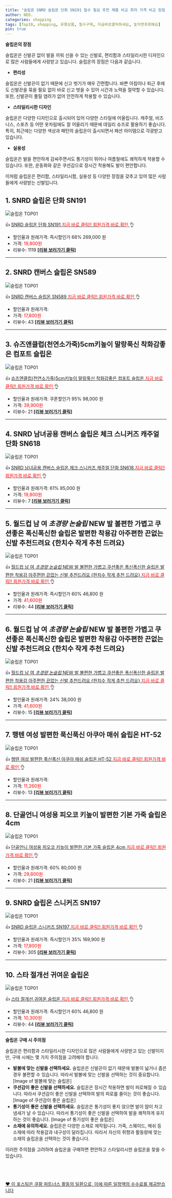 ```yaml
---
title: "슬립온 SNRD 슬립온 단화 SN191 필수 필요 추천 제품 비교 최저 가격 비교 장점 구매 후기 구매평"
author: NEO.
categories: shopping
tags: [Top10, shopping, 유행상품, 필수구매, 지금바로클릭하세요, 놓치면후회해요]
pin: true
---
```

**슬립온의 장점**

슬립온은 신발끈 없이 발을 끼워 신을 수 있는 신발로, 편리함과 스타일리시한 디자인으로 많은 사람들에게 사랑받고 있습니다. 슬립온의 장점은 다음과 같습니다.

* **편리성**

슬립온은 신발끈이 없기 때문에 신고 벗기가 매우 간편합니다. 바쁜 아침이나 퇴근 후에도 신발끈을 묶을 필요 없이 바로 신고 벗을 수 있어 시간과 노력을 절약할 수 있습니다. 또한, 신발끈이 풀릴 염려가 없어 안전하게 착용할 수 있습니다.

* **스타일리시한 디자인**

슬립온은 다양한 디자인으로 출시되어 있어 다양한 스타일에 어울립니다. 캐주얼, 비즈니스, 스포츠 등 어떤 옷차림에도 잘 어울리기 때문에 데일리 슈즈로 활용하기 좋습니다. 특히, 최근에는 다양한 색상과 패턴의 슬립온이 출시되면서 패션 아이템으로 각광받고 있습니다.

* **실용성**

슬립온은 발을 편안하게 감싸주면서도 통기성이 뛰어나 여름철에도 쾌적하게 착용할 수 있습니다. 또한, 운동화와 같은 쿠션감으로 장시간 착용해도 발이 편안합니다.

이처럼 슬립온은 편리함, 스타일리시함, 실용성 등 다양한 장점을 갖추고 있어 많은 사람들에게 사랑받는 신발입니다.

   

## 1. SNRD 슬립온 단화 SN191

![슬립온 TOP01](https://thumbnail7.coupangcdn.com/thumbnails/remote/490x490ex/image/retail/images/3973631328234774-528dcc9a-f7d3-4536-8ec9-c12fa9a73f6a.jpg)


👍 [SNRD 슬립온 단화 SN191 <font color=red> 지금 바로 클릭!! 회원가격 바로 확인 </font> ](https://link.coupang.com/re/AFFSDP?lptag=AF3617701&subid=GithubCoopas&pageKey=117500580&traceid=V0-153&itemId=351243022&vendorItemId=3855915476) 👌 


- 할인율과 원래가격: 즉시할인가 68%  269,000   원
- 가격: <span style='color:red'>19,800원</span>
- 리뷰수: 1119  [**[리뷰 보러가기 클릭]**](https://link.coupang.com/re/AFFSDP?lptag=AF3617701&subid=GithubCoopas&pageKey=117500580&traceid=V0-153&itemId=351243022&vendorItemId=3855915476)

---


   

## 2. SNRD 캔버스 슬립온 SN589

![슬립온 TOP01](https://thumbnail10.coupangcdn.com/thumbnails/remote/490x490ex/image/retail/images/2020/10/05/14/5/ae57d113-cce2-4b6f-b2ba-0ea1cf8df668.jpg)


👍 [SNRD 캔버스 슬립온 SN589 <font color=red> 지금 바로 클릭!! 회원가격 바로 확인 </font> ](https://link.coupang.com/re/AFFSDP?lptag=AF3617701&subid=GithubCoopas&pageKey=2207784823&traceid=V0-153&itemId=3757256727&vendorItemId=71742366874) 👌 


- 할인율과 원래가격: 
- 가격: <span style='color:red'>17,800원</span>
- 리뷰수: 43  [**[리뷰 보러가기 클릭]**](https://link.coupang.com/re/AFFSDP?lptag=AF3617701&subid=GithubCoopas&pageKey=2207784823&traceid=V0-153&itemId=3757256727&vendorItemId=71742366874)

---


   

## 3. 슈즈앤클럽(천연소가죽)5cm키높이 말랑푹신 착화감좋은 컴포트 슬립온

![슬립온 TOP01](https://thumbnail6.coupangcdn.com/thumbnails/remote/490x490ex/image/vendor_inventory/53a4/5579ea3ea10e2f57a67a5d6182bffd2408549446936609cfd93ddd22e658.jpg)


👍 [슈즈앤클럽(천연소가죽)5cm키높이 말랑푹신 착화감좋은 컴포트 슬립온 <font color=red> 지금 바로 클릭!! 회원가격 바로 확인 </font> ](https://link.coupang.com/re/AFFSDP?lptag=AF3617701&subid=GithubCoopas&pageKey=6088981348&traceid=V0-153&itemId=11337014218&vendorItemId=78613482503) 👌 


- 할인율과 원래가격: 쿠폰할인가 95%  98,000   원
- 가격: <span style='color:red'>39,900원</span>
- 리뷰수: 21  [**[리뷰 보러가기 클릭]**](https://link.coupang.com/re/AFFSDP?lptag=AF3617701&subid=GithubCoopas&pageKey=6088981348&traceid=V0-153&itemId=11337014218&vendorItemId=78613482503)

---


   

## 4. SNRD 남녀공용 캔버스 슬립온 체크 스니커즈 캐주얼 단화 SN618

![슬립온 TOP01](https://thumbnail9.coupangcdn.com/thumbnails/remote/490x490ex/image/retail/images/2023/01/30/17/6/3e68e1e2-b988-4ad4-baec-65bb8aa194c5.jpg)


👍 [SNRD 남녀공용 캔버스 슬립온 체크 스니커즈 캐주얼 단화 SN618 <font color=red> 지금 바로 클릭!! 회원가격 바로 확인 </font> ](https://link.coupang.com/re/AFFSDP?lptag=AF3617701&subid=GithubCoopas&pageKey=7099805396&traceid=V0-153&itemId=17719094944&vendorItemId=84883927407) 👌 


- 할인율과 원래가격: 61%  85,000   원
- 가격: <span style='color:red'>19,800원</span>
- 리뷰수: 7  [**[리뷰 보러가기 클릭]**](https://link.coupang.com/re/AFFSDP?lptag=AF3617701&subid=GithubCoopas&pageKey=7099805396&traceid=V0-153&itemId=17719094944&vendorItemId=84883927407)

---


   

## 5. 월드컵 남 여 *초경량 논슬립* NEW 발 볼편한 가볍고 쿠션좋은 폭신폭신한 슬립온 발편한 착용감 아주편한 끈없는 신발 추천드려요 {한치수 작게 추천 드려요}

![슬립온 TOP01](https://thumbnail8.coupangcdn.com/thumbnails/remote/490x490ex/image/vendor_inventory/5605/8f4341bd6655c8527e29eb3e1079750b074e41a1abea657f968b17e0c518.jpg)


👍 [월드컵 남 여 *초경량 논슬립* NEW 발 볼편한 가볍고 쿠션좋은 폭신폭신한 슬립온 발편한 착용감 아주편한 끈없는 신발 추천드려요 {한치수 작게 추천 드려요} <font color=red> 지금 바로 클릭!! 회원가격 바로 확인 </font> ](https://link.coupang.com/re/AFFSDP?lptag=AF3617701&subid=GithubCoopas&pageKey=6348767278&traceid=V0-153&itemId=15458691284&vendorItemId=86610417712) 👌 


- 할인율과 원래가격: 즉시할인가 60%  46,800   원
- 가격: <span style='color:red'>41,600원</span>
- 리뷰수: 44  [**[리뷰 보러가기 클릭]**](https://link.coupang.com/re/AFFSDP?lptag=AF3617701&subid=GithubCoopas&pageKey=6348767278&traceid=V0-153&itemId=15458691284&vendorItemId=86610417712)

---


   

## 6. 월드컵 남 여 *초경량 논슬립* NEW 발 볼편한 가볍고 쿠션좋은 폭신폭신한 슬립온 발편한 착용감 아주편한 끈없는 신발 추천드려요 {한치수 작게 추천 드려요}

![슬립온 TOP01](https://thumbnail8.coupangcdn.com/thumbnails/remote/490x490ex/image/vendor_inventory/7de2/a4db00d705c6cae3f939f5fd51d24cdfeaefbdb7835c175566d2bcf8bf26.jpg)


👍 [월드컵 남 여 *초경량 논슬립* NEW 발 볼편한 가볍고 쿠션좋은 폭신폭신한 슬립온 발편한 착용감 아주편한 끈없는 신발 추천드려요 {한치수 작게 추천 드려요} <font color=red> 지금 바로 클릭!! 회원가격 바로 확인 </font> ](https://link.coupang.com/re/AFFSDP?lptag=AF3617701&subid=GithubCoopas&pageKey=6348767278&traceid=V0-153&itemId=13350082643&vendorItemId=85232150546) 👌 


- 할인율과 원래가격: 24%  38,000   원
- 가격: <span style='color:red'>41,600원</span>
- 리뷰수: 15  [**[리뷰 보러가기 클릭]**](https://link.coupang.com/re/AFFSDP?lptag=AF3617701&subid=GithubCoopas&pageKey=6348767278&traceid=V0-153&itemId=13350082643&vendorItemId=85232150546)

---


   

## 7. 행텐 여성 발편한 푹신푹신 아쿠아 매쉬 슬립온 HT-52

![슬립온 TOP01](https://thumbnail10.coupangcdn.com/thumbnails/remote/490x490ex/image/vendor_inventory/467f/63f0436e587b57b6202b9a4d7b043deac9e148c9e0336f2dc28d68dd5048.png)


👍 [행텐 여성 발편한 푹신푹신 아쿠아 매쉬 슬립온 HT-52 <font color=red> 지금 바로 클릭!! 회원가격 바로 확인 </font> ](https://link.coupang.com/re/AFFSDP?lptag=AF3617701&subid=GithubCoopas&pageKey=6651257220&traceid=V0-153&itemId=17728965479&vendorItemId=85743283772) 👌 


- 할인율과 원래가격: 
- 가격: <span style='color:red'>11,260원</span>
- 리뷰수: 13  [**[리뷰 보러가기 클릭]**](https://link.coupang.com/re/AFFSDP?lptag=AF3617701&subid=GithubCoopas&pageKey=6651257220&traceid=V0-153&itemId=17728965479&vendorItemId=85743283772)

---


   

## 8. 단골언니 여성용 피오코 키높이 발편한 기본 가죽 슬립온 4cm

![슬립온 TOP01](https://thumbnail8.coupangcdn.com/thumbnails/remote/490x490ex/image/rs_quotation_api/kx8mvrsh/c904288dbe454c3ebb744eb53bc15c04.jpg)


👍 [단골언니 여성용 피오코 키높이 발편한 기본 가죽 슬립온 4cm <font color=red> 지금 바로 클릭!! 회원가격 바로 확인 </font> ](https://link.coupang.com/re/AFFSDP?lptag=AF3617701&subid=GithubCoopas&pageKey=7097529096&traceid=V0-153&itemId=17706512197&vendorItemId=84871395477) 👌 


- 할인율과 원래가격: 60%  80,000   원
- 가격: <span style='color:red'>29,800원</span>
- 리뷰수: 21  [**[리뷰 보러가기 클릭]**](https://link.coupang.com/re/AFFSDP?lptag=AF3617701&subid=GithubCoopas&pageKey=7097529096&traceid=V0-153&itemId=17706512197&vendorItemId=84871395477)

---


   

## 9. SNRD 슬립온 스니커즈 SN197

![슬립온 TOP01](https://thumbnail10.coupangcdn.com/thumbnails/remote/490x490ex/image/retail/images/2019/11/15/17/3/1e951f9e-9064-4bc1-b6f8-f092247b348a.jpg)


👍 [SNRD 슬립온 스니커즈 SN197 <font color=red> 지금 바로 클릭!! 회원가격 바로 확인 </font> ](https://link.coupang.com/re/AFFSDP?lptag=AF3617701&subid=GithubCoopas&pageKey=119458752&traceid=V0-153&itemId=263136518&vendorItemId=5569702883) 👌 


- 할인율과 원래가격: 즉시할인가 35%  169,900   원
- 가격: <span style='color:red'>17,800원</span>
- 리뷰수: 305  [**[리뷰 보러가기 클릭]**](https://link.coupang.com/re/AFFSDP?lptag=AF3617701&subid=GithubCoopas&pageKey=119458752&traceid=V0-153&itemId=263136518&vendorItemId=5569702883)

---


   

## 10. 스타 절개선 귀여운 슬립온

![슬립온 TOP01](https://thumbnail6.coupangcdn.com/thumbnails/remote/490x490ex/image/rs_quotation_api/emnkdgsz/29fe4a72d3b24b3bb215dc00e184ba4a.jpg)


👍 [스타 절개선 귀여운 슬립온 <font color=red> 지금 바로 클릭!! 회원가격 바로 확인 </font> ](https://link.coupang.com/re/AFFSDP?lptag=AF3617701&subid=GithubCoopas&pageKey=6096278869&traceid=V0-153&itemId=11394512498&vendorItemId=78670552645) 👌 


- 할인율과 원래가격: 즉시할인가 60%  46,800   원
- 가격: <span style='color:red'>10,300원</span>
- 리뷰수: 44  [**[리뷰 보러가기 클릭]**](https://link.coupang.com/re/AFFSDP?lptag=AF3617701&subid=GithubCoopas&pageKey=6096278869&traceid=V0-153&itemId=11394512498&vendorItemId=78670552645)

---
**슬립온 구매 시 주의점**

슬립온은 편리함과 스타일리시한 디자인으로 많은 사람들에게 사랑받고 있는 신발이지만, 구매 시에는 몇 가지 주의점을 고려해야 합니다.

* **발볼에 맞는 신발을 선택하세요.** 슬립온은 신발끈이 없기 때문에 발볼이 넓거나 좁은 경우 불편할 수 있습니다. 따라서 발볼에 맞는 신발을 선택하는 것이 중요합니다.
[Image of 발볼에 맞는 슬립온]
* **쿠션감이 좋은 신발을 선택하세요.** 슬립온은 장시간 착용하면 발이 피로해질 수 있습니다. 따라서 쿠션감이 좋은 신발을 선택하여 발의 피로를 줄이는 것이 좋습니다.
[Image of 쿠션감이 좋은 슬립온]
* **통기성이 좋은 신발을 선택하세요.** 슬립온은 통기성이 좋지 않으면 발이 땀이 차고 냄새가 날 수 있습니다. 따라서 통기성이 좋은 신발을 선택하여 발을 쾌적하게 유지하는 것이 좋습니다.
[Image of 통기성이 좋은 슬립온]
* **소재에 유의하세요.** 슬립온은 다양한 소재로 제작됩니다. 가죽, 스웨이드, 메쉬 등 소재에 따라 착용감과 내구성이 달라집니다. 따라서 자신의 취향과 활동량에 맞는 소재의 슬립온을 선택하는 것이 좋습니다.


이러한 주의점을 고려하여 슬립온을 구매하면 편안하고 스타일리시한 슬립온을 찾을 수 있습니다.<br><br><br><br><br> [ ❤  이 포스팅은 쿠팡 파트너스 활동의 일환으로, 이에 따른 일정액의 수수료를 제공받습니다](https://link.coupang.com/a/bcEFyh)